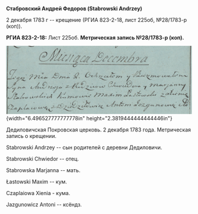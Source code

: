 **Стабровский Андрей Федоров (Stabrowski Andrzey)**

2 декабря 1783 г -- крещение (РГИА 823-2-18, лист 225об, №28/1783-р
(коп)).

**РГИА 823-2-18:** Лист 225об. **Метрическая запись №28/1783-р (коп).**

![](./media/c51f2924801fa88305f771ca5dc30074395a2056.png){width="6.496527777777778in"
height="2.3819444444444446in"}

Дедиловичская Покровская церковь. 2 декабря 1783 года. Метрическая
запись о крещении.

Stabrowski Andrzey -- сын родителей с деревни Дедиловичи.

Stabrowski Chwiedor -- отец.

Stabrowska Marjanna -- мать.

Łastowski Maxim -- кум.

Czaplaiowa Xienia - кума.

Jazgunowicz Antoni -- ксёндз.
